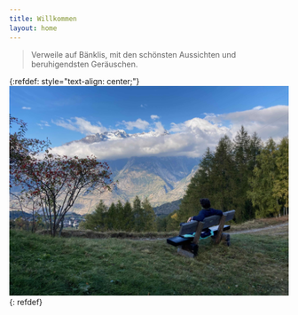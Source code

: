 ```yaml
---
title: Willkommen
layout: home
---
```


> Verweile auf Bänklis, mit den schönsten Aussichten und beruhigendsten Geräuschen.

{:refdef: style="text-align: center;"}
![Bänkli mit Aussicht](/assets/images/IMG_0367.jpeg)
{: refdef}